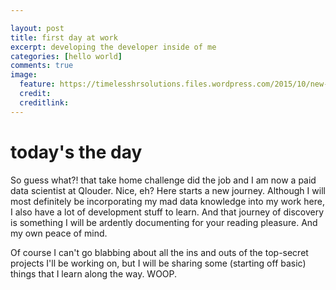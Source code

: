 ```yaml
---

layout: post
title: first day at work
excerpt: developing the developer inside of me
categories: [hello world]
comments: true
image:
  feature: https://timelesshrsolutions.files.wordpress.com/2015/10/new-employee-onboarding-first-day.jpg
  credit: 
  creditlink: 
---
```


# today's the day

So guess what?! that take home challenge did the job and I am now a paid data scientist at Qlouder. Nice, eh?
Here starts a new journey. Although I will most definitely be incorporating my mad data knowledge into my work here, I also have a lot of development stuff to learn. And that journey of discovery is something I will be ardently documenting for your reading pleasure. And my own peace of mind. 

Of course I can't go blabbing about all the ins and outs of the top-secret projects I'll be working on, but I will be sharing some (starting off basic) things that I learn along the way. WOOP.